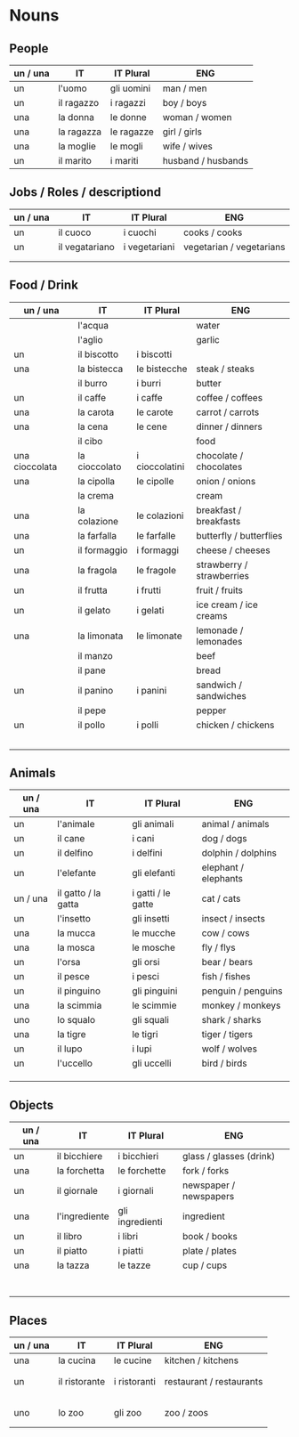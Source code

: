 # Nouns

## People
| un / una | IT | IT Plural | ENG |
| --- | --- | --- | --- |
| un | l'uomo | gli uomini | man / men |
| un | il ragazzo | i ragazzi | boy / boys |
| una | la donna | le donne | woman / women |
| una | la ragazza | le ragazze | girl / girls |
| una | la moglie | le mogli | wife / wives |
| un | il marito | i mariti | husband / husbands |

## Jobs / Roles / descriptiond
| un / una | IT | IT Plural | ENG |
| --- | --- | --- | --- |
| un | il cuoco | i cuochi | cooks / cooks |
| un | il vegatariano | i vegetariani | vegetarian / vegetarians |
|  |  |  |  |
|  |  |  |  |

## Food / Drink
| un / una | IT | IT Plural | ENG |
| --- | --- | --- | --- |
|  | l'acqua |  | water |
|  | l'aglio |  | garlic |
| un | il biscotto | i biscotti |  |
| una | la bistecca | le bistecche | steak / steaks |
|  | il burro | i burri | butter |
| un | il caffe | i caffe | coffee / coffees |
| una | la carota | le carote | carrot / carrots |
| una | la cena | le cene | dinner / dinners |
|  | il cibo |  | food |
| una cioccolata | la cioccolato | i cioccolatini | chocolate / chocolates |
| una | la cipolla | le cipolle | onion / onions |
|  | la crema |  | cream |
| una | la colazione | le colazioni | breakfast / breakfasts |
| una | la farfalla | le farfalle | butterfly / butterflies |
| un | il formaggio | i formaggi | cheese / cheeses |
| una | la fragola | le fragole | strawberry / strawberries |
| un | il frutta | i frutti | fruit / fruits |
| un | il gelato | i gelati | ice cream / ice creams |
| una | la limonata | le limonate | lemonade / lemonades |
|  | il manzo |  | beef |
|  | il pane |  | bread |
| un | il panino | i panini | sandwich / sandwiches |
|  | il pepe |  | pepper |
| un | il pollo | i polli | chicken / chickens |
|  |  |  |  |
|  |  |  |  |
|  |  |  |  |
|  |  |  |  |
|  |  |  |  |

## Animals
| un / una | IT | IT Plural | ENG |
| --- | --- | --- | --- |
| un | l'animale | gli animali | animal / animals |
| un | il cane | i cani | dog / dogs |
| un | il delfino | i delfini | dolphin / dolphins |
| un | l'elefante | gli elefanti | elephant / elephants |
| un / una | il gatto / la gatta | i gatti / le gatte | cat / cats |
| un | l'insetto | gli insetti | insect / insects |
| una | la mucca | le mucche | cow / cows |
| una | la mosca | le mosche | fly / flys |
| un | l'orsa | gli orsi | bear / bears |
| un | il pesce | i pesci | fish / fishes |
| un | il pinguino | gli pinguini | penguin / penguins |
| una | la scimmia | le scimmie | monkey / monkeys |
| uno | lo squalo | gli squali | shark / sharks |
| una | la tigre | le tigri | tiger / tigers |
| un | il lupo | i lupi | wolf / wolves |
| un | l'uccello | gli uccelli | bird / birds |
|  |  |  |  |
|  |  |  |  |
|  |  |  |  |

## Objects
| un / una | IT | IT Plural | ENG |
| --- | --- | --- | --- |
| un | il bicchiere | i bicchieri | glass / glasses (drink) |
| una | la forchetta | le forchette | fork / forks |
| un | il giornale | i giornali | newspaper / newspapers |
| una | l'ingrediente | gli ingredienti | ingredient |
| un | il libro | i libri | book / books |
| un | il piatto | i piatti | plate / plates |
| una | la tazza | le tazze | cup / cups |
|  |  |  |  |
|  |  |  |  |
|  |  |  |  |
|  |  |  |  |
|  |  |  |  |
|  |  |  |  |
|  |  |  |  |

## Places
| un / una | IT | IT Plural | ENG |
| --- | --- | --- | --- |
| una | la cucina | le cucine | kitchen / kitchens |
|  |  |  |  |
|  |  |  |  |
| un | il ristorante | i ristoranti | restaurant / restaurants |
|  |  |  |  |
|  |  |  |  |
|  |  |  |  |
|  |  |  |  |
|  |  |  |  |
| uno | lo zoo | gli zoo | zoo / zoos |
|  |  |  |  |
|  |  |  |  |